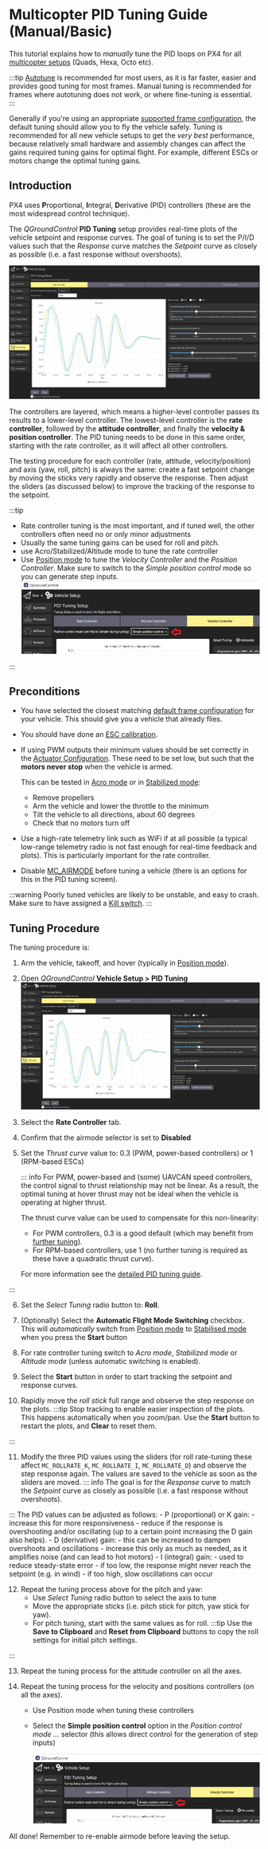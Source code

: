# Multicopter PID Tuning Guide (Manual/Basic)

This tutorial explains how to _manually_ tune the PID loops on PX4 for all [multicopter setups](../airframes/airframe_reference.md#copter) (Quads, Hexa, Octo etc).

:::tip
[Autotune](../config/autotune_mc.md) is recommended for most users, as it is far faster, easier and provides good tuning for most frames.
Manual tuning is recommended for frames where autotuning does not work, or where fine-tuning is essential.
:::

Generally if you're using an appropriate [supported frame configuration](../airframes/airframe_reference.md#copter), the default tuning should allow you to fly the vehicle safely.
Tuning is recommended for all new vehicle setups to get the _very best_ performance, because relatively small hardware and assembly changes can affect the gains required tuning gains for optimal flight.
For example, different ESCs or motors change the optimal tuning gains.

## Introduction

PX4 uses **P**roportional, **I**ntegral, **D**erivative (PID) controllers (these are the most widespread control technique).

The _QGroundControl_ **PID Tuning** setup provides real-time plots of the vehicle setpoint and response curves.
The goal of tuning is to set the P/I/D values such that the _Response_ curve matches the _Setpoint_ curve as closely as possible (i.e. a fast response without overshoots).

![QGC Rate Controller Tuning UI](../../assets/mc_pid_tuning/qgc_mc_pid_tuning_rate_controller.png)

The controllers are layered, which means a higher-level controller passes its results to a lower-level controller.
The lowest-level controller is the **rate controller**, followed by the **attitude controller**, and finally the **velocity & position controller**.
The PID tuning needs to be done in this same order, starting with the rate controller, as it will affect all other controllers.

The testing procedure for each controller (rate, attitude, velocity/position) and axis (yaw, roll, pitch) is always the same: create a fast setpoint change by moving the sticks very rapidly and observe the response.
Then adjust the sliders (as discussed below) to improve the tracking of the response to the setpoint.

:::tip

- Rate controller tuning is the most important, and if tuned well, the other controllers often need no or only minor adjustments
- Usually the same tuning gains can be used for roll and pitch.
- use Acro/Stabilized/Altitude mode to tune the rate controller
- Use [Position mode](../flight_modes_mc/position.md) to tune the _Velocity Controller_ and the _Position Controller_.
  Make sure to switch to the _Simple position control_ mode so you can generate step inputs.
  ![QGC PID tuning: Simple control selector](../../assets/mc_pid_tuning/qgc_mc_pid_tuning_simple_control.png)

:::

## Preconditions

- You have selected the closest matching [default frame configuration](../config/airframe.md) for your vehicle.
  This should give you a vehicle that already flies.

- You should have done an [ESC calibration](../advanced_config/esc_calibration.md).

- If using PWM outputs their minimum values should be set correctly in the [Actuator Configuration](../config/actuators.md).
  These need to be set low, but such that the **motors never stop** when the vehicle is armed.

  This can be tested in [Acro mode](../flight_modes_mc/acro.md) or in [Stabilized mode](../flight_modes_mc/manual_stabilized.md):

  - Remove propellers
  - Arm the vehicle and lower the throttle to the minimum
  - Tilt the vehicle to all directions, about 60 degrees
  - Check that no motors turn off

- Use a high-rate telemetry link such as WiFi if at all possible (a typical low-range telemetry radio is not fast enough for real-time feedback and plots).
  This is particularly important for the rate controller.

- Disable [MC_AIRMODE](../advanced_config/parameter_reference.md#MC_AIRMODE) before tuning a vehicle (there is an options for this in the PID tuning screen).

:::warning
Poorly tuned vehicles are likely to be unstable, and easy to crash.
Make sure to have assigned a [Kill switch](../config/safety.md#emergency-switches).
:::

## Tuning Procedure

The tuning procedure is:

1. Arm the vehicle, takeoff, and hover (typically in [Position mode](../flight_modes_mc/position.md)).

2. Open _QGroundControl_ **Vehicle Setup > PID Tuning**
   ![QGC Rate Controller Tuning UI](../../assets/mc_pid_tuning/qgc_mc_pid_tuning_rate_controller.png)

3. Select the **Rate Controller** tab.

4. Confirm that the airmode selector is set to **Disabled**

5. Set the _Thrust curve_ value to: 0.3 (PWM, power-based controllers) or 1 (RPM-based ESCs)

   ::: info
   For PWM, power-based and (some) UAVCAN speed controllers, the control signal to thrust relationship may not be linear.
   As a result, the optimal tuning at hover thrust may not be ideal when the vehicle is operating at higher thrust.

   The thrust curve value can be used to compensate for this non-linearity:

   - For PWM controllers, 0.3 is a good default (which may benefit from [further tuning](../config_mc/pid_tuning_guide_multicopter.md#thrust-curve)).
   - For RPM-based controllers, use 1 (no further tuning is required as these have a quadratic thrust curve).

   For more information see the [detailed PID tuning guide](../config_mc/pid_tuning_guide_multicopter.md#thrust-curve).

:::

6. Set the _Select Tuning_ radio button to: **Roll**.

7. (Optionally) Select the **Automatic Flight Mode Switching** checkbox.
   This will _automatically_ switch from [Position mode](../flight_modes_mc/position.md) to [Stabilised mode](../flight_modes_mc/manual_stabilized.md) when you press the **Start** button

8. For rate controller tuning switch to _Acro mode_, _Stabilized mode_ or _Altitude mode_ (unless automatic switching is enabled).

9. Select the **Start** button in order to start tracking the setpoint and response curves.

10. Rapidly move the _roll stick_ full range and observe the step response on the plots.
    :::tip
    Stop tracking to enable easier inspection of the plots.
    This happens automatically when you zoom/pan.
    Use the **Start** button to restart the plots, and **Clear** to reset them.

:::

11. Modify the three PID values using the sliders (for roll rate-tuning these affect `MC_ROLLRATE_K`, `MC_ROLLRATE_I`, `MC_ROLLRATE_D`) and observe the step response again.
    The values are saved to the vehicle as soon as the sliders are moved.
    ::: info
    The goal is for the _Response_ curve to match the _Setpoint_ curve as closely as possible (i.e. a fast response without overshoots).

:::
    The PID values can be adjusted as follows:
    - P (proportional) or K gain:
      - increase this for more responsiveness
      - reduce if the response is overshooting and/or oscillating (up to a certain point increasing the D gain also helps).
    - D (derivative) gain:
      - this can be increased to dampen overshoots and oscillations
      - increase this only as much as needed, as it amplifies noise (and can lead to hot motors)
    - I (integral) gain:
      - used to reduce steady-state error
      - if too low, the response might never reach the setpoint (e.g. in wind)
      - if too high, slow oscillations can occur

12. Repeat the tuning process above for the pitch and yaw:
    - Use _Select Tuning_ radio button to select the axis to tune
    - Move the appropriate sticks (i.e. pitch stick for pitch, yaw stick for yaw).
    - For pitch tuning, start with the same values as for roll.
      :::tip
      Use the **Save to Clipboard** and **Reset from Clipboard** buttons to copy the roll settings for initial pitch settings.

:::

13. Repeat the tuning process for the attitude controller on all the axes.

14. Repeat the tuning process for the velocity and positions controllers (on all the axes).

    - Use Position mode when tuning these controllers
    - Select the **Simple position control** option in the _Position control mode ..._ selector (this allows direct control for the generation of step inputs)

      ![QGC PID tuning: Simple control selector](../../assets/mc_pid_tuning/qgc_mc_pid_tuning_simple_control.png)

All done!
Remember to re-enable airmode before leaving the setup.
